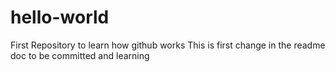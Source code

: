 # hello-world
First Repository to learn how github works
This is first change in the readme doc to be committed and learning 
